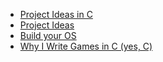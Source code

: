 * [Project Ideas in C](https://github.com/rby90/Project-Based-Tutorials-in-C)
* [Project Ideas](https://github.com/tuvtran/project-based-learning)
* [Build your OS](https://github.com/cfenollosa/os-tutorial)
* [Why I Write Games in C (yes, C)](https://jonathanwhiting.com/writing/blog/games_in_c/?fbclid=IwAR1Rtpkbw3M8nX0l4GHk0d3d8zrmCC8DpagAYtguBCFoLjRLMd1o32Qw7vE)
